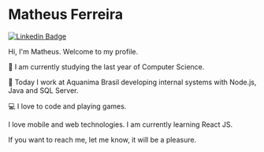 # Matheus Ferreira

[![Linkedin Badge](https://img.shields.io/badge/-Matheus%20Ferreira-6633cc?style=flat-square&logo=Linkedin&logoColor=white&link=https://www.linkedin.com/in/ferreira-matheus/)](https://www.linkedin.com/in/ferreira-matheus/)

Hi, I'm Matheus. Welcome to my profile.

📖 I am currently studying the last year of Computer Science.

💼 Today I work at Aquanima Brasil developing internal systems with Node.js, Java and SQL Server.

💻 I love to code and playing games.

I love mobile and web technologies. I am currently learning React JS.

If you want to reach me, let me know, it will be a pleasure.
